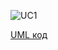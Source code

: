 ![UC1](https://github.com/Koroliuk/TeamOne/blob/uml_diagrams/docs/UML_Diagrams/scenarios/teacher/diagrams/UC-1.png)

[UML код](https://github.com/Koroliuk/TeamOne/blob/uml_diagrams/docs/UML_Diagrams/scenarios/teacher/diagrams/UC-1.pu)
